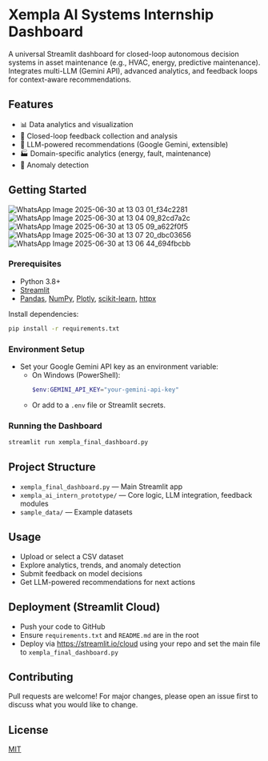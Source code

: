 # Xempla AI Systems Internship Dashboard

A universal Streamlit dashboard for closed-loop autonomous decision systems in asset maintenance (e.g., HVAC, energy, predictive maintenance). Integrates multi-LLM (Gemini API), advanced analytics, and feedback loops for context-aware recommendations.

## Features
- 📊 Data analytics and visualization
- 🔄 Closed-loop feedback collection and analysis
- 🤖 LLM-powered recommendations (Google Gemini, extensible)
- 🏭 Domain-specific analytics (energy, fault, maintenance)
- 🚨 Anomaly detection

## Getting Started
![WhatsApp Image 2025-06-30 at 13 03 01_f34c2281](https://github.com/user-attachments/assets/8d3f535b-6149-4d73-9c8c-81928017f551)
![WhatsApp Image 2025-06-30 at 13 04 09_82cd7a2c](https://github.com/user-attachments/assets/0656c280-ebd9-4308-9976-da416a0955e5)
![WhatsApp Image 2025-06-30 at 13 05 09_a622f0f5](https://github.com/user-attachments/assets/9e719614-d09a-4af8-9265-64cc38244beb)
![WhatsApp Image 2025-06-30 at 13 07 20_dbc03656](https://github.com/user-attachments/assets/c41bbf4b-2e7b-4318-9e82-e6bcda7b8103)
![WhatsApp Image 2025-06-30 at 13 06 44_694fbcbb](https://github.com/user-attachments/assets/5cd30850-a2ab-4260-baaf-80223d331535)


### Prerequisites
- Python 3.8+
- [Streamlit](https://streamlit.io/)
- [Pandas](https://pandas.pydata.org/), [NumPy](https://numpy.org/), [Plotly](https://plotly.com/python/), [scikit-learn](https://scikit-learn.org/), [httpx](https://www.python-httpx.org/)

Install dependencies:
```bash
pip install -r requirements.txt
```

### Environment Setup
- Set your Google Gemini API key as an environment variable:
  - On Windows (PowerShell):
    ```powershell
    $env:GEMINI_API_KEY="your-gemini-api-key"
    ```
  - Or add to a `.env` file or Streamlit secrets.

### Running the Dashboard
```bash
streamlit run xempla_final_dashboard.py
```

## Project Structure
- `xempla_final_dashboard.py` — Main Streamlit app
- `xempla_ai_intern_prototype/` — Core logic, LLM integration, feedback modules
- `sample_data/` — Example datasets

## Usage
- Upload or select a CSV dataset
- Explore analytics, trends, and anomaly detection
- Submit feedback on model decisions
- Get LLM-powered recommendations for next actions

## Deployment (Streamlit Cloud)
- Push your code to GitHub
- Ensure `requirements.txt` and `README.md` are in the root
- Deploy via https://streamlit.io/cloud using your repo and set the main file to `xempla_final_dashboard.py`

## Contributing
Pull requests are welcome! For major changes, please open an issue first to discuss what you would like to change.

## License
[MIT](LICENSE) 
